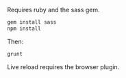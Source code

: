 Requires ruby and the sass gem.

```sh
gem install sass
npm install
```

Then:
```sh
grunt
```

Live reload requires the browser plugin.
